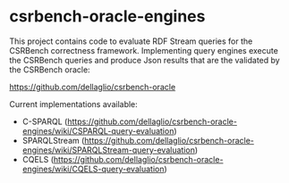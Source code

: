 csrbench-oracle-engines
=======================

This project contains code to evaluate RDF Stream queries for the CSRBench correctness framework. 
Implementing query engines execute the CSRBench queries and produce Json results that are the validated by the CSRBench oracle:

https://github.com/dellaglio/csrbench-oracle

Current implementations available: 
* C-SPARQL  (https://github.com/dellaglio/csrbench-oracle-engines/wiki/CSPARQL-query-evaluation)
* SPARQLStream (https://github.com/dellaglio/csrbench-oracle-engines/wiki/SPARQLStream-query-evaluation)
* CQELS (https://github.com/dellaglio/csrbench-oracle-engines/wiki/CQELS-query-evaluation)

